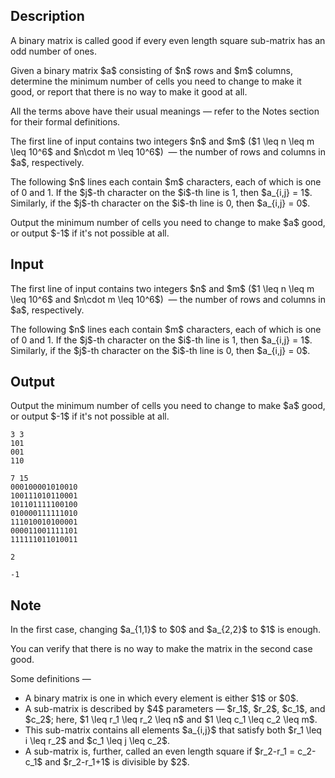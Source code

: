 ## Description

<div><p>A binary matrix is called <span class="tex-font-style-bf">good</span> if every <span class="tex-font-style-bf">even</span> length square sub-matrix has an <span class="tex-font-style-bf">odd</span> number of ones. </p><p>Given a binary matrix $a$ consisting of $n$ rows and $m$ columns, determine the minimum number of cells you need to change to make it good, or report that there is no way to make it good at all. </p><p>All the terms above have their usual meanings&nbsp;— refer to the Notes section for their formal definitions. </p></div><div class="input-specification"><p>The first line of input contains two integers $n$ and $m$ ($1 \leq n \leq m \leq 10^6$ and $n\cdot m \leq 10^6$) &nbsp;— the number of rows and columns in $a$, respectively. </p><p>The following $n$ lines each contain $m$ characters, each of which is one of <span class="tex-font-style-tt">0</span> and <span class="tex-font-style-tt">1</span>. If the $j$-th character on the $i$-th line is <span class="tex-font-style-tt">1</span>, then $a_{i,j} = 1$. Similarly, if the $j$-th character on the $i$-th line is <span class="tex-font-style-tt">0</span>, then $a_{i,j} = 0$.</p></div><div class="output-specification"><p>Output the minimum number of cells you need to change to make $a$ good, or output $-1$ if it's not possible at all.</p></div>

## Input

<p>The first line of input contains two integers $n$ and $m$ ($1 \leq n \leq m \leq 10^6$ and $n\cdot m \leq 10^6$) &nbsp;— the number of rows and columns in $a$, respectively. </p><p>The following $n$ lines each contain $m$ characters, each of which is one of <span class="tex-font-style-tt">0</span> and <span class="tex-font-style-tt">1</span>. If the $j$-th character on the $i$-th line is <span class="tex-font-style-tt">1</span>, then $a_{i,j} = 1$. Similarly, if the $j$-th character on the $i$-th line is <span class="tex-font-style-tt">0</span>, then $a_{i,j} = 0$.</p>

## Output

<p>Output the minimum number of cells you need to change to make $a$ good, or output $-1$ if it's not possible at all.</p>





```input1
3 3
101
001
110
```




```input2
7 15
000100001010010
100111010110001
101101111100100
010000111111010
111010010100001
000011001111101
111111011010011
```




```output1
2
```




```output2
-1
```



## Note

<p>In the first case, changing $a_{1,1}$ to $0$ and $a_{2,2}$ to $1$ is enough. </p><p>You can verify that there is no way to make the matrix in the second case good. </p><p>Some definitions&nbsp;— </p><ul> <li> A binary matrix is one in which every element is either $1$ or $0$. </li><li> A sub-matrix is described by $4$ parameters&nbsp;— $r_1$, $r_2$, $c_1$, and $c_2$; here, $1 \leq r_1 \leq r_2 \leq n$ and $1 \leq c_1 \leq c_2 \leq m$. </li><li> This sub-matrix contains all elements $a_{i,j}$ that satisfy both $r_1 \leq i \leq r_2$ and $c_1 \leq j \leq c_2$. </li><li> A sub-matrix is, further, called an even length square if $r_2-r_1 = c_2-c_1$ and $r_2-r_1+1$ is divisible by $2$. </li></ul>
